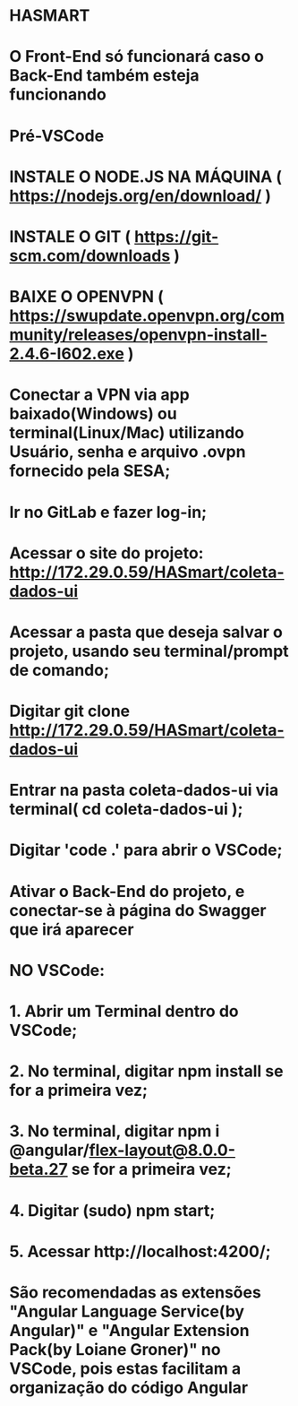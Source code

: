 # HASMART

# O Front-End só funcionará caso o Back-End também esteja funcionando

# Pré-VSCode
# INSTALE O NODE.JS NA MÁQUINA ( https://nodejs.org/en/download/ )
# INSTALE O GIT ( https://git-scm.com/downloads )
# BAIXE O OPENVPN ( https://swupdate.openvpn.org/community/releases/openvpn-install-2.4.6-I602.exe )
# Conectar a VPN via app baixado(Windows) ou terminal(Linux/Mac) utilizando Usuário, senha e arquivo .ovpn fornecido pela SESA;
# Ir no GitLab e fazer log-in;
# Acessar o site do projeto: http://172.29.0.59/HASmart/coleta-dados-ui
# Acessar a pasta que deseja salvar o projeto, usando seu terminal/prompt de comando;
# Digitar git clone http://172.29.0.59/HASmart/coleta-dados-ui
# Entrar na pasta coleta-dados-ui via terminal( cd coleta-dados-ui );
# Digitar 'code .' para abrir o VSCode;
# Ativar o Back-End do projeto, e conectar-se à página do Swagger que irá aparecer

# NO VSCode:
# 1. Abrir um Terminal dentro do VSCode;
# 2. No terminal, digitar npm install se for a primeira vez;
# 3. No terminal, digitar npm i @angular/flex-layout@8.0.0-beta.27 se for a primeira vez;
# 4. Digitar (sudo) npm start;
# 5. Acessar http://localhost:4200/;

# São recomendadas as extensões "Angular Language Service(by Angular)" e "Angular Extension Pack(by Loiane Groner)" no VSCode, pois estas facilitam a organização do código Angular

